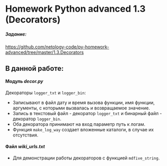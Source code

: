 # Homework Python advanced 1.3 (Decorators)

##### Задание: 
https://github.com/netology-code/py-homework-advanced/tree/master/1.3.Decorators

## В данной работе:

#### Модуль ***decor.py***
Декораторы ```logger_txt``` и ```logger_bin```:
* Записывают в файл дату и время вызова функции, имя функции, аргументы, с которыми вызвалась и возвращаемое значение.
* Запись в текстовый файл - декоратор ```logger_txt``` и бинарный файл - декоратор ```logger_bin```.
* Оба декоратора принимают на вход параметр путь к логам.
* Функция ```make_log_way``` создает вложенные каталоги, в случае их отсутствия.

#### Файл ***wiki_urls.txt***
* Для демонстрации работы декораторов с функцией ```mdfive_string```.